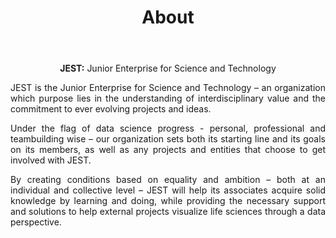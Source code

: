 ﻿---
layout: post
title: About
landing-title:
description: Meet Jest
image: COVERECRUIT.png
author: 
nav-menu: yes
---

<p align='center'><b>JEST:</b> Junior Enterprise for Science and Technology</p>
<p align='justify'>JEST is the Junior Enterprise for Science and Technology – an organization which purpose lies in the understanding of interdisciplinary value and the commitment to ever evolving projects and ideas.</p>
<p align="justify">Under the flag of data science progress - personal, professional and teambuilding wise – our organization sets both its starting line and its goals on its members, as well as any projects and entities that choose to get involved with JEST.</p>
<p align='justify'>By creating conditions based on equality and ambition – both at an individual and collective level – JEST will help its associates acquire solid knowledge by learning and doing, while providing the necessary support and solutions to help external projects visualize life sciences through a data perspective.</p>

